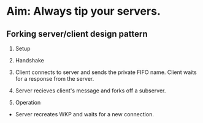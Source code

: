 Aim: Always tip your servers.
=============================
Forking server/client design pattern
------------------------------------

1. Setup

2. Handshake
  1. Client connects to server and sends the private FIFO name. Client waits for a response from the	 server.
  2. Server recieves client's message and forks off a subserver.

3. Operation
  + Server recreates WKP and waits for a new connection.
